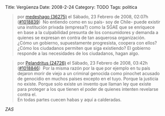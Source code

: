 Title: Vergüenza
Date: 2008-2-24
Category: TODO
Tags: politica

> por [medeshago (36275)](http://barrapunto.com/%7Emedeshago/) el Sábado, 23 Febrero de 2008, 02:07h
> ([#1018839](http://ciberderechos.barrapunto.com/comments.pl?sid=75494&cid=1018839))  
> No entiendo como en su país- soy de Chile- puede
> existir una institución privada (empresa?) como la SGAE que se enriquece en base a la culpabilidad presunta de los consumidores y demanda
> a quienes se expresan en contra de tan asquerosa organización. ¿Cómo un gobierno, supuestamente progresista, coopera con ellos? ¿Cómo los
> ciudadanos permiten que siga existiendo? El gobierno responde a las necesidades de los ciudadanos, hagan algo.

> por [Pelandritus (24726)](http://barrapunto.com/%7EPelandritus/) el Sábado, 23 Febrero de 2008, 03:42h
> ([#1018846](http://ciberderechos.barrapunto.com/comments.pl?sid=75494&cid=1018846))  Por la misma razón por la que por ejemplo en tu país
> dejaron morir de viejo a un criminal genocida como pinochet acusado de genocidio en muchos países excepto en el tuyo. Porque la justicia
> no existe. Porque solo existe un invento que llaman ley que existe para proteger a los que tienen el poder de quienes intenten revelarse
> contra el.  
> En todas partes cuecen habas y aquí a calderadas.

*ZAS*
